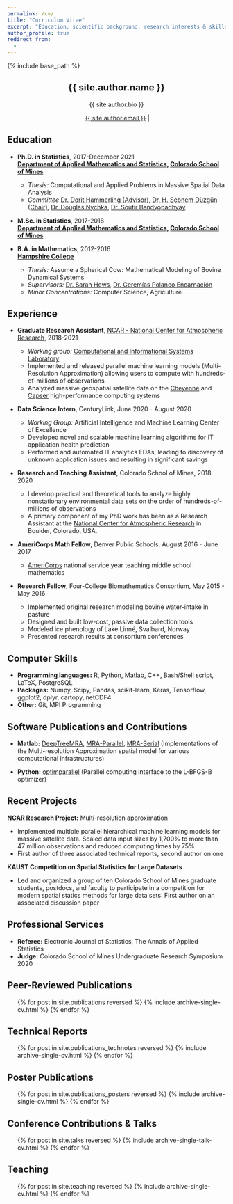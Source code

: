 ```yaml
---
permalink: /cv/
title: "Curriculum Vitae"
excerpt: "Education, scientific background, research interests & skills, and more."
author_profile: true
redirect_from:
  -
---
```


{% include base_path %}

<!-- Click [here](/cv-print/) for a printable version or [download a PDF](/files/cv-print.pdf).<br /><br /><br /> -->

<h2 align="center">{{ site.author.name }}</h2>
<!-- <h3 align="center" style="margin: 0px auto 20px;">M.Sc.</h3> -->
<p align="center" style="margin: auto; width: 80%">{{ site.author.bio }}</p>

<p align="center"><i class="fas fa-envelope" aria-hidden="true"></i>&nbsp;<a href="mailto:{{ site.author.email }}">{{ site.author.email }}</a> &#124;</p>

## Education
- **Ph.D. in Statistics**, 2017-December 2021<br>
**[Department of Applied Mathematics and Statistics](https://ams.mines.edu/ "https://ams.mines.edu/"), [Colorado School of Mines](https://www.mines.edu/ "https://www.mines.edu/")**
  - *Thesis:* Computational and Applied Problems in Massive Spatial Data Analysis
  - *Committee* [Dr. Dorit Hammerling (Advisor)](https://ams.mines.edu/project/hammerling-dorit/), [Dr. H. Sebnem Düzgün (Chair)](https://mining.mines.edu/project/duzgun-h-sebnem/), [Dr. Douglas Nychka](https://ams.mines.edu/project/nychka-doug/), [Dr. Soutir Bandyopadhyay](https://ams.mines.edu/project/bandyopadhyay-soutir/)

- **M.Sc. in Statistics**, 2017-2018<br>
**[Department of Applied Mathematics and Statistics](https://ams.mines.edu/ "https://ams.mines.edu/"), [Colorado School of Mines](https://www.mines.edu/ "https://www.mines.edu/")**

- **B.A. in Mathematics**, 2012-2016<br>
**[Hampshire College](https://www.hampshire.edu/ "https://www.hampshire.edu/")**
  - *Thesis:* Assume a Spherical Cow: Mathematical Modeling of Bovine Dynamical Systems
  - *Supervisors:* [Dr. Sarah Hews](https://www.hampshire.edu/faculty/sarah-hews), [Dr. Geremías Polanco Encarnación](https://www.hampshire.edu/faculty/gerem%C3%ADas-polanco-encarnaci%C3%B3n)
  - *Minor Concentrations:* Computer Science, Agriculture

## Experience
- **Graduate Research Assistant**, [NCAR - National Center for Atmospheric Research](https://ncar.ucar.edu/), 2018-2021

  - *Working group:* [Computational and Informational Systems Laboratory](https://www2.cisl.ucar.edu/ "https://www2.cisl.ucar.edu/")
  * Implemented and released parallel machine learning models (Multi-Resolution Approximation) allowing users to compute with hundreds-of-millions of observations
  * Analyzed massive geospatial satellite data on the [Cheyenne](https://www2.cisl.ucar.edu/resources/computational-systems/cheyenne) and [Capser](https://www2.cisl.ucar.edu/resources/computational-systems/casper) high-performance computing systems

- **Data Science Intern**, CenturyLink, June 2020 - August 2020

  - *Working Group:* Artificial Intelligence and Machine Learning Center of Excellence
  * Developed novel and scalable machine learning algorithms for IT application health prediction
  * Performed and automated IT analytics EDAs, leading to discovery of unknown application issues and resulting in significant savings

- **Research and Teaching Assistant**, Colorado School of Mines, 2018-2020
  * I develop practical and theoretical tools to analyze highly nonstationary environmental data sets on the order of hundreds-of-millions of observations  
  * A primary component of my PhD work has been as a Research Assistant at the [National Center for Atmospheric Research](https://ncar.ucar.edu/) in Boulder, Colorado, USA. 

- **AmeriCorps Math Fellow**, Denver Public Schools, August 2016 - June 2017
  *  [AmeriCorps](https://americorps.gov/) national service year teaching middle school mathematics

- **Research Fellow**, Four-College Biomathematics Consortium, May 2015 - May 2016
  * Implemented original research modeling bovine water-intake in pasture
  * Designed and built low-cost, passive data collection tools
  * Modeled ice phenology of Lake Linné, Svalbard, Norway
  * Presented research results at consortium conferences


## Computer Skills
- **Programming languages:** R, Python, Matlab, C++, Bash/Shell script, LaTeX, PostgreSQL
- **Packages:** Numpy, Scipy, Pandas, scikit-learn, Keras, Tensorflow, ggplot2, dplyr, cartopy, netCDF4
- **Other:** Git, MPI Programming

## Software Publications and Contributions
- **Matlab:** [DeepTreeMRA](https://github.com/lewisblake/DeepTreeMRA), [MRA-Parallel](https://github.com/lewisblake/MRA-Parallel), [MRA-Serial](https://github.com/lewisblake/MRA-Serial) (Implementations of the Multi-resolution Approximation spatial model for various computational infrastructures)

- **Python:** [optimparallel](https://pypi.org/project/optimparallel/) (Parallel computing interface to the L-BFGS-B optimizer)


## Recent Projects
**NCAR Research Project:** Multi-resolution approximation
* Implemented multiple parallel hierarchical machine learning models for massive satellite data. Scaled data input sizes by 1,700% to more than 47 million observations and reduced computing times by 75%
* First author of three associated technical reports, second author on one

**KAUST Competition on Spatial Statistics for Large Datasets**
* Led and organized a group of ten Colorado School of Mines graduate students, postdocs, and faculty to participate in a competition for modern spatial statics methods for large data sets. First author on an associated discussion paper


## Professional Services
- **Referee:** Electronic Journal of Statistics, The Annals of Applied Statistics
- **Judge:** Colorado School of Mines Undergraduate Research Symposium 2020

## Peer-Reviewed Publications
<ul>{% for post in site.publications reversed %}
    {% include archive-single-cv.html %}
{% endfor %}</ul>

## Technical Reports
<ul>{% for post in site.publications_technotes reversed %}
    {% include archive-single-cv.html %}
{% endfor %}</ul>

## Poster Publications
<ul>{% for post in site.publications_posters reversed %}
    {% include archive-single-cv.html %}
{% endfor %}</ul>

## Conference Contributions & Talks
<ul>{% for post in site.talks reversed %}
    {% include archive-single-talk-cv.html %}
{% endfor %}</ul>

## Teaching
<ul>{% for post in site.teaching reversed %}
    {% include archive-single-cv.html %}
{% endfor %}</ul>
